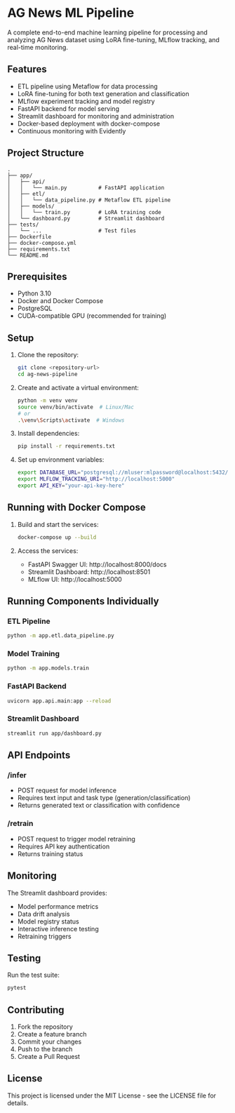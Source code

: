 # AG News ML Pipeline

A complete end-to-end machine learning pipeline for processing and analyzing AG News dataset using LoRA fine-tuning, MLflow tracking, and real-time monitoring.

## Features

- ETL pipeline using Metaflow for data processing
- LoRA fine-tuning for both text generation and classification
- MLflow experiment tracking and model registry
- FastAPI backend for model serving
- Streamlit dashboard for monitoring and administration
- Docker-based deployment with docker-compose
- Continuous monitoring with Evidently

## Project Structure

```
.
├── app/
│   ├── api/
│   │   └── main.py          # FastAPI application
│   ├── etl/
│   │   └── data_pipeline.py # Metaflow ETL pipeline
│   ├── models/
│   │   └── train.py         # LoRA training code
│   └── dashboard.py         # Streamlit dashboard
├── tests/
│   └── ...                  # Test files
├── Dockerfile
├── docker-compose.yml
├── requirements.txt
└── README.md
```

## Prerequisites

- Python 3.10
- Docker and Docker Compose
- PostgreSQL
- CUDA-compatible GPU (recommended for training)

## Setup

1. Clone the repository:

   ```bash
   git clone <repository-url>
   cd ag-news-pipeline
   ```

2. Create and activate a virtual environment:

   ```bash
   python -m venv venv
   source venv/bin/activate  # Linux/Mac
   # or
   .\venv\Scripts\activate  # Windows
   ```

3. Install dependencies:

   ```bash
   pip install -r requirements.txt
   ```

4. Set up environment variables:
   ```bash
   export DATABASE_URL="postgresql://mluser:mlpassword@localhost:5432/mlpipeline"
   export MLFLOW_TRACKING_URI="http://localhost:5000"
   export API_KEY="your-api-key-here"
   ```

## Running with Docker Compose

1. Build and start the services:

   ```bash
   docker-compose up --build
   ```

2. Access the services:
   - FastAPI Swagger UI: http://localhost:8000/docs
   - Streamlit Dashboard: http://localhost:8501
   - MLflow UI: http://localhost:5000

## Running Components Individually

### ETL Pipeline

```bash
python -m app.etl.data_pipeline.py
```

### Model Training

```bash
python -m app.models.train
```

### FastAPI Backend

```bash
uvicorn app.api.main:app --reload
```

### Streamlit Dashboard

```bash
streamlit run app/dashboard.py
```

## API Endpoints

### /infer

- POST request for model inference
- Requires text input and task type (generation/classification)
- Returns generated text or classification with confidence

### /retrain

- POST request to trigger model retraining
- Requires API key authentication
- Returns training status

## Monitoring

The Streamlit dashboard provides:

- Model performance metrics
- Data drift analysis
- Model registry status
- Interactive inference testing
- Retraining triggers

## Testing

Run the test suite:

```bash
pytest
```

## Contributing

1. Fork the repository
2. Create a feature branch
3. Commit your changes
4. Push to the branch
5. Create a Pull Request

## License

This project is licensed under the MIT License - see the LICENSE file for details.
